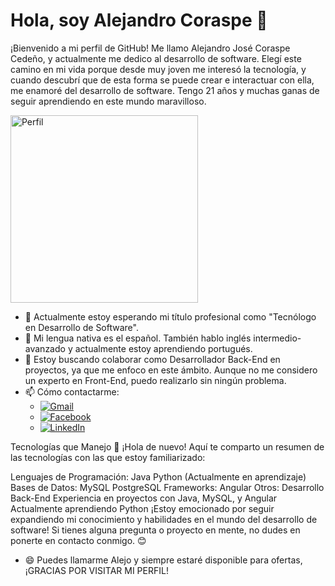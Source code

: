 # Hola, soy Alejandro Coraspe 👋

¡Bienvenido a mi perfil de GitHub! Me llamo Alejandro José Coraspe Cedeño, y actualmente me dedico al desarrollo de software. Elegí este camino en mi vida porque desde muy joven me interesó la tecnología, y cuando descubrí que de esta forma se puede crear e interactuar con ella, me enamoré del desarrollo de software. Tengo 21 años y muchas ganas de seguir aprendiendo en este mundo maravilloso.

<img src="https://scontent.fcue3-1.fna.fbcdn.net/v/t1.6435-9/173829190_466003847983167_7727668210667380514_n.jpg?_nc_cat=102&ccb=1-7&_nc_sid=be3454&_nc_ohc=p8nNP4Fnaq0AX_flIXG&_nc_ht=scontent.fcue3-1.fna&oh=00_AfDQys3pjTtnalkB2UPL_qtYaYPdthUevnV_85flCuf5bQ&oe=65C678E7" alt="Perfil" width="300" height="300">

- 🔭 Actualmente estoy esperando mi título profesional como "Tecnólogo en Desarrollo de Software".
- 🌱 Mi lengua nativa es el español. También hablo inglés intermedio-avanzado y actualmente estoy aprendiendo portugués.
- 👯 Estoy buscando colaborar como Desarrollador Back-End en proyectos, ya que me enfoco en este ámbito. Aunque no me considero un experto en Front-End, puedo realizarlo sin ningún problema.
- 📫 Cómo contactarme:
  - [![Gmail](https://img.shields.io/badge/Gmail-D14836?style=for-the-badge&logo=gmail&logoColor=white)](mailto:coraspe.alejandro2@gmail.com)
  - [![Facebook](https://img.shields.io/badge/Facebook-1877F2?style=for-the-badge&logo=facebook&logoColor=white)](https://www.facebook.com/alejandro.coraspe.56)
  - [![LinkedIn](https://img.shields.io/badge/LinkedIn-0077B5?style=for-the-badge&logo=linkedin&logoColor=white)](https://linkedin.com/in/alejandro-coraspe-a7176a242)

Tecnologías que Manejo 🚀
¡Hola de nuevo! Aquí te comparto un resumen de las tecnologías con las que estoy familiarizado:

Lenguajes de Programación:
Java
Python (Actualmente en aprendizaje)
Bases de Datos:
MySQL
PostgreSQL
Frameworks:
Angular
Otros:
Desarrollo Back-End
Experiencia en proyectos con Java, MySQL, y Angular
Actualmente aprendiendo Python
¡Estoy emocionado por seguir expandiendo mi conocimiento y habilidades en el mundo del desarrollo de software! Si tienes alguna pregunta o proyecto en mente, no dudes en ponerte en contacto conmigo. 😊

- 😄 Puedes llamarme Alejo y siempre estaré disponible para ofertas, ¡GRACIAS POR VISITAR MI PERFIL!
